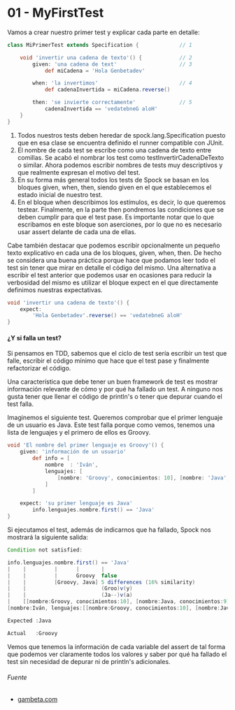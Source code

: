# 01 - MyFirstTest

Vamos a crear nuestro primer test y explicar cada parte en detalle:

```groovy
class MiPrimerTest extends Specification {             // 1

    void 'invertir una cadena de texto'() {            // 2
        given: 'una cadena de text'                    // 3
            def miCadena = 'Hola Genbetadev'

        when: 'la invertimos'                          // 4
            def cadenaInvertida = miCadena.reverse()

        then: 'se invierte correctamente'              // 5
            cadenaInvertida == 'vedatebneG aloH'
    }
}
```

1. Todos nuestros tests deben heredar de spock.lang.Specification puesto que en esa clase se encuentra definido el runner compatible con JUnit.
2. El nombre de cada test se escribe como una cadena de texto entre comillas. Se acabó el nombrar los test como testInvertirCadenaDeTexto o similar. Ahora podemos escribir nombres de tests muy descriptivos y que realmente expresan el motivo del test.
3. En su forma más general todos los tests de Spock se basan en los bloques given, when, then, siendo given en el que establecemos el estado inicial de nuestro test.
4. En el bloque when describimos los estímulos, es decir, lo que queremos testear.
Finalmente, en la parte then pondremos las condiciones que se deben cumplir para que el test pase. Es importante notar que lo que escribamos en este bloque son aserciones, por lo que no es necesario usar assert delante de cada una de ellas.

Cabe también destacar que podemos escribir opcionalmente un pequeño texto explicativo en cada una de los bloques, given, when, then. De hecho se considera una buena práctica porque hace que podamos leer todo el test sin tener que mirar en detalle el código del mismo.
Una alternativa a escribir el test anterior que podemos usar en ocasiones para reducir la verbosidad del mismo es utilizar el bloque expect en el que directamente definimos nuestras expectativas.

```groovy
void 'invertir una cadena de texto'() {
    expect:
        'Hola Genbetadev'.reverse() == 'vedatebneG aloH'
}   
```

#### ¿Y si falla un test?
Si pensamos en TDD, sabemos que el ciclo de test sería escribir un test que falle, escribir el código mínimo que hace que el test pase y finalmente refactorizar el código.

Una característica que debe tener un buen framework de test es mostrar información relevante de cómo y por qué ha fallado un test. A ninguno nos gusta tener que llenar el código de println's o tener que depurar cuando el test falla.

Imaginemos el siguiente test. Queremos comprobar que el primer lenguaje de un usuario es Java. Este test falla porque como vemos, tenemos una lista de lenguajes y el primero de ellos es Groovy.

```groovy
void 'El nombre del primer lenguaje es Groovy'() {
    given: 'información de un usuario'
        def info = [
            nombre  : 'Iván',
            lenguajes: [
                [nombre: 'Groovy', conocimientos: 10], [nombre: 'Java', conocimientos: 9]
            ]
        ]

    expect: 'su primer lenguaje es Java'
        info.lenguajes.nombre.first() == 'Java'
}
```

Si ejecutamos el test, además de indicarnos que ha fallado, Spock nos mostrará la siguiente salida:

```groovy
Condition not satisfied:

info.lenguajes.nombre.first() == 'Java'
|    |         |      |       |
|    |         |      Groovy  false
|    |         [Groovy, Java] 5 differences (16% similarity)
|    |                        (Groo)v(y)
|    |                        (Ja--)v(a)
|    [[nombre:Groovy, conocimientos:10], [nombre:Java, conocimientos:9]]
[nombre:Iván, lenguajes:[[nombre:Groovy, conocimientos:10], [nombre:Java, conocimientos:9]]]

Expected :Java

Actual   :Groovy
```

Vemos que tenemos la información de cada variable del assert de tal forma que podemos ver claramente todos los valores y saber por qué ha fallado el test sin necesidad de depurar ni de println's adicionales.

###### Fuente

* [gambeta.com](https://www.genbeta.com/desarrollo/testeando-tus-aplicaciones-java-con-spock-tests-mas-expresivos-faciles-de-leer-y-mantener)
